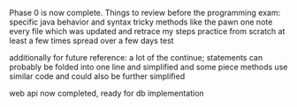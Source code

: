 Phase 0 is now complete. Things to review before the programming exam:
  specific java behavior and syntax
  tricky methods like the pawn one
  note every file which was updated and retrace my steps
  practice from scratch at least a few times spread over a few days
test

additionally for future reference:
  a lot of the continue; statements can probably be folded into one line and simplified and some piece methods use similar code and could also be further simplified


web api now completed, ready for db implementation   
